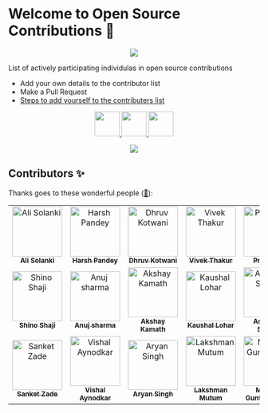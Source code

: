 # Welcome to Open Source Contributions 🍉

<p align="center">
    <a href="https://www.youtube.com/watch?v=v2X51AVgl3o">
        <img src="https://img.youtube.com/vi/v2X51AVgl3o/0.jpg"/>
    </a>
</p>

<p>List of actively participating individulas in open source contributions</p>

- Add your own details to the contributor list
- Make a Pull Request
- [Steps to add yourself to the contributers list](https://github.com/alisolanki/Welcome-to-Open-Source/blob/master/CONTRIBUTING.md)

<p align="center">
    <a href="https://linkedin.com/in/alisolanki">
        <img height="50" src="https://user-images.githubusercontent.com/46517096/166973395-19676cd8-f8ec-4abf-83ff-da8243505b82.png"/>
    </a>
    <a href="https://www.youtube.com/AliSolanki">
        <img height="50" src="https://github.com/Hsrah00/icons/blob/main/6214533_logo_youtube_icon.png"/>
    </a>
    <a href="https://www.instagram.com/alisolankii">
        <img height="50" src="https://user-images.githubusercontent.com/46517096/166974368-9798f39f-1f46-499c-b14e-81f0a3f83a06.png"/>
    </a>
</p>
  
<p align="center">
  <img src= "https://media.giphy.com/media/3xz2Bw12fe9iyG06v6/giphy.gif">
</p>

## Contributors ✨

Thanks goes to these wonderful people ([:hugs:](https://allcontributors.org/docs/en/emoji-key)):

<!-- ALL-CONTRIBUTORS-LIST:START - Do not remove or modify this section -->
<!-- prettier-ignore-start -->
<!-- markdownlint-disable -->
<table>
    <tbody>
        <tr>
            <td align="center">
                <a href="https://alisolanki.com/">
                    <img src="https://avatars.githubusercontent.com/u/55312000?v=4" width="100px;" alt="Ali Solanki"/>
                    <br />
                    <sub><b>Ali Solanki</b></sub>
                </a>
            </td>
            <td align="center">
                <a href="https://hsrah00.github.io/Harsh/">
                    <img src="https://avatars.githubusercontent.com/u/90195370?v=4" width="100px;" alt="Harsh Pandey"/>
                    <br />
                    <sub><b>Harsh Pandey</b></sub>
                </a>
            </td>
            <td align="center">
                <a href="https://github.com/druvkotwani">
                    <img src="https://avatars.githubusercontent.com/u/96691139?v=4" width="100px;" alt="Dhruv Kotwani"/>
                    <br />
                    <sub><b>Dhruv Kotwani</b></sub>
                </a>
            </td>
            <td align="center">
                <a href="https://www.vivekthakur.dev/">
                    <img src="https://avatars.githubusercontent.com/u/50275510?v=4" width="100px;" alt="Vivek Thakur"/>
                    <br />
                    <sub><b>Vivek Thakur</b></sub>
                </a>
            </td>
            <td align="center">
                <a href="https://github.com/Preetiraj3697">
                    <img src="https://avatars.githubusercontent.com/u/107460745?v=4" width="100px;" alt="Preeti Raj"/>
                    <br />
                    <sub><b>Preeti Raj</b></sub>
                </a>
            </td>
            <td align="center">
                <a href="https://github.com/Kandi-Venkatesh99">
                    <img src="https://avatars.githubusercontent.com/u/63512343?s=400&u=c8cf2e6ce84a81836b5a4503af7cc9a854373b41&v=4" width="100px;" alt="Venkatesh k"/>
                    <br />
                    <sub><b>Venkatesh k</b></sub>
                </a>
            </td>
            <td align="center">
                <a href="https://github.com/sahil-ansari01">
                    <img src="https://avatars.githubusercontent.com/u/108484457?v=4" width="100px;" alt="Sahil Ansari"/>
                    <br />
                    <sub><b>Sahil Ansari</b></sub>
                </a>
            </td>
        </tr> 
        <tr>
            <td align="center">
                <a href="https://github.com/Shino-Shaji">
                    <img src="https://avatars.githubusercontent.com/u/102040447?v=4" width="100px;" alt="Shino Shaji"/>
                    <br />
                    <sub><b>Shino Shaji</b></sub>
                </a>
            </td>
            <td align="center">
                <a href="https://github.com/Anujsharma002">
                    <img src="https://avatars.githubusercontent.com/u/115893185?v=4" width="100px;" alt="Anuj sharma"/>
                    <br />
                    <sub><b>Anuj sharma</b></sub>
                </a>
            </td>
            <td align="center">
                <a href="https://github.com/akshaykamath45">
                    <img src="https://avatars.githubusercontent.com/u/73344382?v=4" width="100px;" alt="Akshay Kamath"/>
                    <br />
                    <sub><b>Akshay Kamath</b></sub>
                </a>
            </td>
            <td align="center">
                <a href="https://github.com/kaushal016">
                    <img src="https://avatars.githubusercontent.com/u/115169467?v=4" width="100px;" alt="Kaushal Lohar"/>
                    <br />
                    <sub><b>Kaushal Lohar</b></sub>
                </a>
            </td>
            <td align="center">
                <a href="https://www.ashirwadshetye.com">
                    <img src="https://avatars.githubusercontent.com/u/99337222?v=4" width="100px;" alt="Ashirwad Shetye"/>
                    <br />
                    <sub><b>Ashirwad Shetye</b></sub>
                </a>
             </td>
             <td align="center">
                <a href="https://www.linkedin.com/in/mukesh-mallula-bbab8b1aa/">
                 <img src="https://avatars.githubusercontent.com/u/117512070?v=4" width="100px;" alt="Mukesh Mallula"/>
                    <br />
                    <sub><b>Mukesh Mallula</b></sub>
                </a>
             </td>
             <td align="center">
                <a href="https://github.com/nagasaipurvaz">
                    <img src="https://avatars.githubusercontent.com/u/68222105?s=400&u=5469ebc36d12828efbef25500427568051369196&v=4" width="100px;" alt="Naga sai purvaz"/>
                    <br />
                    <sub><b>Naga Sai Purvaz</b></sub>
                </a>
            </td>
        </tr>
        <tr>
            <td align="center">
                <a href="https://github.com/zsank">
                    <img src="https://avatars.githubusercontent.com/u/123537240?v=4" width="100px;" alt="Sanket Zade"/>
                    <br />
                    <sub><b>Sanket Zade</b></sub>
                </a>
            </td>
            <td align="center">
                <a href="https://github.com/Lightning1806">
                    <img src="https://avatars.githubusercontent.com/u/122044567?v=4" width="100px;" alt="Vishal Aynodkar"/>
                    <br />
                    <sub><b>Vishal Aynodkar</b></sub>
                </a>
            </td>
            <td align="center">
                <a href="https://github.com/2003aryansingh">
                    <img src="https://avatars.githubusercontent.com/u/115007121?v=4" width="100px;" alt="Aryan Singh"/>
                    <br />
                    <sub><b>Aryan Singh</b></sub>
                </a>
            </td>
            <td align="center">
                <a href="https://github.com/lmutum">
                    <img src="https://avatars.githubusercontent.com/u/102040447?v=4" width="100px;" alt="Lakshman Mutum"/>
                    <br />
                    <sub><b>Lakshman Mutum</b></sub>
                </a>
            <td align="center">
                <a href="https://github.com/gmaheshraju">
                    <img src="https://avatars.githubusercontent.com/u/21260123?v=4" width="100px;" alt="Mahesh Guntumadugu"/>
                    <br />
                    <sub><b>Mahesh Guntumadugu</b></sub>
                </a>
            </td>
            <td align="center">
                <a href="https://github.com/a60231023">
                    <img src="https://avatars.githubusercontent.com/u/99108631?s=400&v=4" width="100px;" alt="Ayush Tiwari"/>
                    <br />
                    <sub><b>Ayush Tiwari</b></sub>
                </a>
            </td>
            <td align="center">
                <a href="https://github.com/AnshumanAtrey">
                    <img src="https://avatars.githubusercontent.com/u/92643581?v=4" width="100px;" alt="Anshuman Atrey"/>
                    <br />
                    <sub><b>Anshuman Atrey</b></sub>
               </a>
           </td>
           <td align="center">
                <a href="https://github.com/imaxmayur">
                    <img src="https://avatars.githubusercontent.com/u/110410744?v=4" width="100px;" alt="Mayur Gosavi"/>
                    <br />
                    <sub><b>Mayur Gosavi</b></sub>
               </a>
           </td>
        </tr>
    </tbody>
</table>
